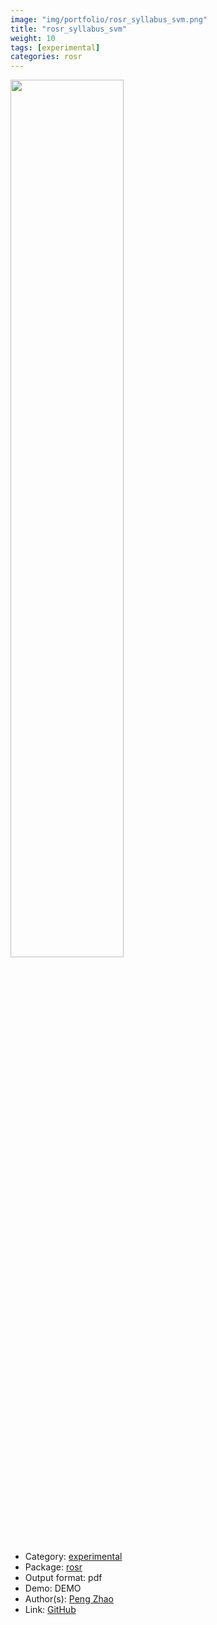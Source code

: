 ```yaml
---
image: "img/portfolio/rosr_syllabus_svm.png"
title: "rosr_syllabus_svm"
weight: 10
tags: [experimental]
categories: rosr
---
```




<!--more-->

<p><a href="../../img/portfolio/rosr_syllabus_svm.png"><img class = "jf-image-shadow" src="../../img/portfolio/rosr_syllabus_svm.png", width="60%"></a></p>

- Category: [experimental](../../tags/experimental)
- Package: [rosr](rosr)
- Output format: pdf
- Demo: DEMO
- Author(s): [Peng Zhao](https://pzhao.org)
- Link: [GitHub](https://github.com/pzhaonet/rosr)


